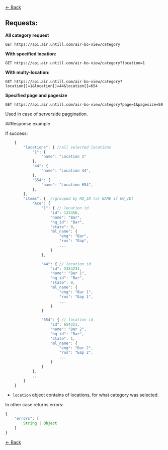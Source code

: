 [← Back](README.md)

## Requests:

**All category request**
```http
GET https://api.air.untill.com/air-bo-view/category
```

**With specified location:**

```http
GET https://api.air.untill.com/air-bo-view/category?location=1
```

**With multy-location:**

```http
GET https://api.air.untill.com/air-bo-view/category?location[]=1&location[]=44&location[]=654
```

**Specified page and pagesize**
```http
GET https://api.air.untill.com/air-bo-view/category?page=1&pagesize=50
```
Used in case of serverside paggination.

##Response example

If success:

```javascript
    {
        "locations": { //all selected locations
            "1": {
                "name": "Location 1"
            },
            "44": {
                "name": "Location 44",
            },
            "654": {
                "name": "Location 654",
            },
        },
        "items": {  //grouped by HQ_ID (or NAME if HQ_ID)
            "Ace": { 
                "1": { // location id
                    "id": 123456,
                    "name": "Bar",
                    "hq_id": "Bar",
                    "state": 0,
                    "ml_name": {
                        "eng": "Bar",
                        "rus": "Бар",
                        ...
                    }
                },

                "44": { // location id
                    "id": 2334231,
                    "name": "Bar 1",
                    "hq_id": "Bar",
                    "state": 0,
                    "ml_name": {
                        "eng": "Bar 1",
                        "rus": "Бар 1",
                        ...
                    }
                }

                "654": { // location id
                    "id": 654321,
                    "name": "Bar 2",
                    "hq_id": "Bar",
                    "state": 1,
                    "ml_name": {
                        "eng": "Bar 2",
                        "rus": "Бар 2",
                        ...
                    }
                }
            },
            ...  
        }
    }
```

- `location` object contains of locations, for what category was selected.

In other case returns errors:

```javascript
{
    "errors": [
        String | Object
    ]
}
```

[← Back](README.md)